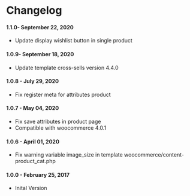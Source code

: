 Changelog
=========

#### 1.1.0- September 22, 2020
* Update display wishlist button in single product


#### 1.0.9- September 18, 2020
* Update template cross-sells version 4.4.0

#### 1.0.8 - July 29, 2020
* Fix register meta for attributes product

#### 1.0.7 - May 04, 2020
* Fix save attributes in product page
* Compatible with woocommerce 4.0.1

#### 1.0.6 - April 01, 2020
* Fix warning variable image_size in template  woocommerce/content-product_cat.php

#### 1.0.0 - February 25, 2017
* Inital Version
